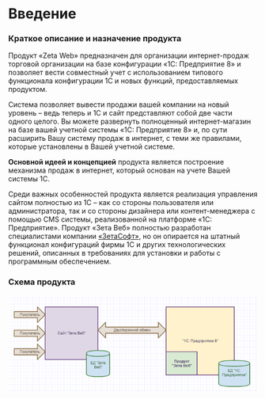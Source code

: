 # Введение

### Краткое описание и назначение продукта

Продукт «Zeta Web» предназначен для организации интернет-продаж торговой организации на базе конфигурации «1С: Предприятие 8» и позволяет вести совместный учет с использованием типового функционала конфигурации 1С и новых функций, предоставляемых продуктом.

Система позволяет вывести продажи вашей компании на новый уровень – ведь теперь и 1С и сайт представляют собой две части одного целого. Вы можете развернуть полноценный интернет-магазин на базе вашей учетной системы «1С: Предприятие 8» и, по сути расширить Вашу систему продаж в интернет, с теми же правилами, которые установлены в Вашей учетной системе.

**Основной идеей и концепцией** продукта является построение механизма продаж в интернет, который основан на учете Вашей системы 1С.

Среди важных особенностей продукта является реализация управления сайтом полностью из 1С – как со стороны пользователя или администратора, так и со стороны дизайнера или контент-менеджера с помощью CMS системы, реализованной на платформе «1С: Предприятие». Продукт «Зета Веб» полностью разработан специалистами компании [«ЗетаСофт»](https://www.zetasoft.ru), но он опирается на штатный функционал конфигураций фирмы 1С и других технологических решений, описанных в требованиях для установки и работы с программным обеспечением.

### Схема продукта

![](.gitbook/assets/image%20%2882%29.png)




